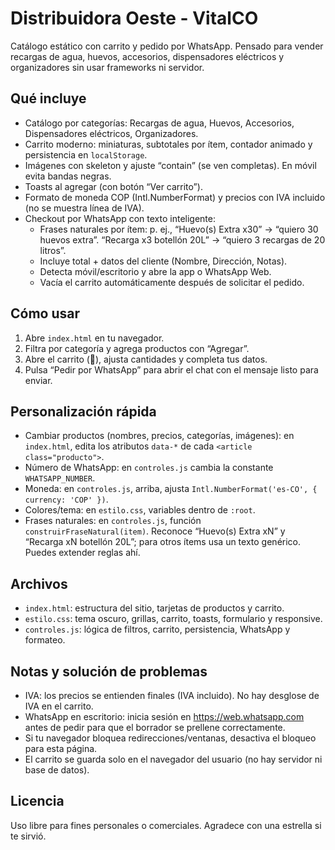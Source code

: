 # Distribuidora Oeste - VitalCO

Catálogo estático con carrito y pedido por WhatsApp. Pensado para vender recargas de agua, huevos, accesorios, dispensadores eléctricos y organizadores sin usar frameworks ni servidor.

## Qué incluye
- Catálogo por categorías: Recargas de agua, Huevos, Accesorios, Dispensadores eléctricos, Organizadores.
- Carrito moderno: miniaturas, subtotales por ítem, contador animado y persistencia en `localStorage`.
- Imágenes con skeleton y ajuste “contain” (se ven completas). En móvil evita bandas negras.
- Toasts al agregar (con botón “Ver carrito”).
- Formato de moneda COP (Intl.NumberFormat) y precios con IVA incluido (no se muestra línea de IVA).
- Checkout por WhatsApp con texto inteligente:
	- Frases naturales por ítem: p. ej., “Huevo(s) Extra x30” → “quiero 30 huevos extra”. “Recarga x3 botellón 20L” → “quiero 3 recargas de 20 litros”.
	- Incluye total + datos del cliente (Nombre, Dirección, Notas).
	- Detecta móvil/escritorio y abre la app o WhatsApp Web.
	- Vacía el carrito automáticamente después de solicitar el pedido.

## Cómo usar
1) Abre `index.html` en tu navegador.
2) Filtra por categoría y agrega productos con “Agregar”.
3) Abre el carrito (🛒), ajusta cantidades y completa tus datos.
4) Pulsa “Pedir por WhatsApp” para abrir el chat con el mensaje listo para enviar.

## Personalización rápida
- Cambiar productos (nombres, precios, categorías, imágenes): en `index.html`, edita los atributos `data-*` de cada `<article class="producto">`.
- Número de WhatsApp: en `controles.js` cambia la constante `WHATSAPP_NUMBER`.
- Moneda: en `controles.js`, arriba, ajusta `Intl.NumberFormat('es-CO', { currency: 'COP' })`.
- Colores/tema: en `estilo.css`, variables dentro de `:root`.
- Frases naturales: en `controles.js`, función `construirFraseNatural(item)`. Reconoce “Huevo(s) Extra xN” y “Recarga xN botellón 20L”; para otros ítems usa un texto genérico. Puedes extender reglas ahí.

## Archivos
- `index.html`: estructura del sitio, tarjetas de productos y carrito.
- `estilo.css`: tema oscuro, grillas, carrito, toasts, formulario y responsive.
- `controles.js`: lógica de filtros, carrito, persistencia, WhatsApp y formateo.

## Notas y solución de problemas
- IVA: los precios se entienden finales (IVA incluido). No hay desglose de IVA en el carrito.
- WhatsApp en escritorio: inicia sesión en https://web.whatsapp.com antes de pedir para que el borrador se prellene correctamente.
- Si tu navegador bloquea redirecciones/ventanas, desactiva el bloqueo para esta página.
- El carrito se guarda solo en el navegador del usuario (no hay servidor ni base de datos).

## Licencia
Uso libre para fines personales o comerciales. Agradece con una estrella si te sirvió.
